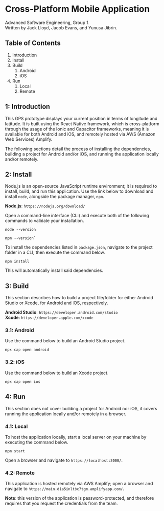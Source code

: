 # Cross-Platform Mobile Application

Advanced Software Engineering, Group 1.  
Written by Jack Lloyd, Jacob Evans, and Yunusa Jibrin.

## Table of Contents

1. Introduction
2. Install
3. Build
    1. Android
    2. iOS
4. Run
    1. Local
    2. Remote

## 1: Introduction

This GPS prototype displays your current position in terms of longitude and latitude. It is built using the React Native framework, which is cross-platform through the usage of the Ionic and Capacitor frameworks, meaning it is available for both Android and iOS, and remotely hosted via AWS (Amazon Web Services) Amplify.

The following sections detail the process of installing the dependencies, building a project for Android and/or iOS, and running the application locally and/or remotely.

## 2: Install

Node.js is an open-source JavaScript runtime environment; it is required to install, build, and run this application. Use the link below to download and install `node`, alongside the package manager, `npm`.

**Node.js**: `https://nodejs.org/download/`

Open a command-line interface (CLI) and execute both of the following commands to validate your installation.

```
node --version
```
```
npm --version`
```

To install the dependencies listed in `package.json`, navigate to the project folder in a CLI, then execute the command below.

```
npm install
```

This will automatically install said dependencies.

## 3: Build

This section describes how to build a project file/folder for either Android Studio or Xcode, for Android and iOS, respectively.

**Android Studio**: `https://developer.android.com/studio`  
**Xcode**: `https://developer.apple.com/xcode`

### 3.1: Android

Use the command below to build an Android Studio project.

```
npx cap open android
```

### 3.2: iOS

Use the command below to build an Xcode project.

```
npx cap open ios
```

## 4: Run

This section does not cover building a project for Android nor iOS, it covers running the application locally and/or remotely in a browser.

### 4.1: Local

To host the application locally, start a local server on your machine by executing the command below.

```
npm start
```

Open a browser and navigate to `https://localhost:3000/`.

### 4.2: Remote

This application is hosted remotely via AWS Amplify; open a browser and navigate to `https://main.d1a5inltbc7tgm.amplifyapp.com/`.

**Note**: this version of the application is password-protected, and therefore requires that you request the credentials from the team.
